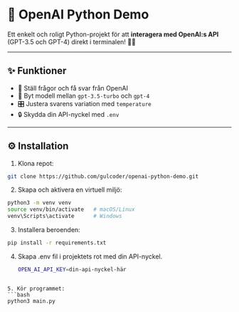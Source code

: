 # 🚀 OpenAI Python Demo

Ett enkelt och roligt Python-projekt för att **interagera med OpenAI:s API** (GPT-3.5 och GPT-4) direkt i terminalen! 🧠💬

---

## ✨ Funktioner

- 🤖 Ställ frågor och få svar från OpenAI
- 🔄 Byt modell mellan `gpt-3.5-turbo` och `gpt-4`
- 🎛️ Justera svarens variation med `temperature`
- 🔒 Skydda din API-nyckel med `.env`

---

## ⚙️ Installation

1. Klona repot:
```bash
git clone https://github.com/gulcoder/openai-python-demo.git
```


2. Skapa och aktivera en virtuell miljö:
 ```bash
python3 -m venv venv
source venv/bin/activate   # macOS/Linux
venv\Scripts\activate      # Windows
```

3. Installera beroenden:
```bash
pip install -r requirements.txt
```

4. Skapa .env fil i projektets rot med din API-nyckel.
   ```bash
   OPEN_AI_API_KEY=din-api-nyckel-här
```

5. Kör programmet:
```bash
python3 main.py
```
